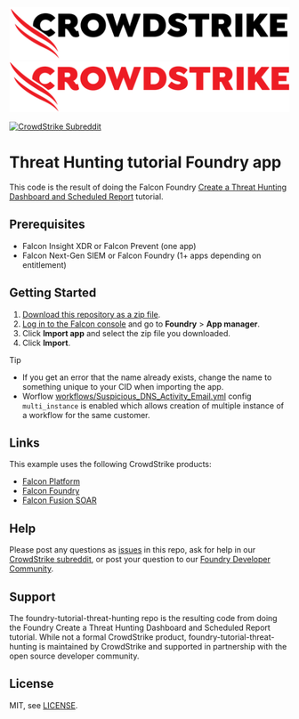 ![CrowdStrike](/images/cs-logo.png#gh-light-mode-only)
![CrowdStrike](/images/cs-logo-red.png#gh-dark-mode-only)

[![CrowdStrike Subreddit](https://img.shields.io/badge/-r%2Fcrowdstrike-white?logo=reddit&labelColor=gray&link=https%3A%2F%2Freddit.com%2Fr%2Fcrowdstrike)](https://reddit.com/r/crowdstrike)<br/>

# Threat Hunting tutorial Foundry app

This code is the result of doing the Falcon Foundry [Create a Threat Hunting Dashboard and Scheduled Report](https://falcon.crowdstrike.com/documentation/page/t2de2d0b/create-a-threat-hunting-dashboard-and-scheduled-report) tutorial.

## Prerequisites

- Falcon Insight XDR or Falcon Prevent (one app)
- Falcon Next-Gen SIEM or Falcon Foundry (1+ apps depending on entitlement)

## Getting Started

1. [Download this repository as a zip file](https://github.com/CrowdStrike/foundry-tutorial-threat-hunting/archive/refs/heads/main.zip).
2. [Log in to the Falcon console](https://falcon.crowdstrike.com/login?unilogin=true) and go to **Foundry** > **App manager**.
3. Click **Import app** and select the zip file you downloaded.
4. Click **Import**.

> [!TIP]
> * If you get an error that the name already exists, change the name to something unique to your CID when importing the app.
> * Worflow [workflows/Suspicious_DNS_Activity_Email.yml](workflows/Suspicious_DNS_Activity_Email.yml) config `multi_instance` is enabled which allows creation of multiple instance of a workflow for the same customer. 

## Links

This example uses the following CrowdStrike products:

* [Falcon Platform](https://www.crowdstrike.com/platform/)
* [Falcon Foundry](https://www.crowdstrike.com/platform/next-gen-siem/falcon-foundry/)
* [Falcon Fusion SOAR](https://www.crowdstrike.com/platform/next-gen-siem/falcon-fusion/)

## Help

Please post any questions as [issues](https://github.com/CrowdStrike/foundry-tutorial-threat-hunting/issues) in this repo, ask for help in our [CrowdStrike subreddit](https://www.reddit.com/r/crowdstrike/), or post your question to our [Foundry Developer Community](https://community.crowdstrike.com/groups/foundry-developer-community-82).

## Support

The foundry-tutorial-threat-hunting repo is the resulting code from doing the Foundry Create a Threat Hunting Dashboard and Scheduled Report tutorial. While not a formal CrowdStrike product, foundry-tutorial-threat-hunting is maintained by CrowdStrike and supported in partnership with the open source developer community.

## License

MIT, see [LICENSE](LICENSE).
